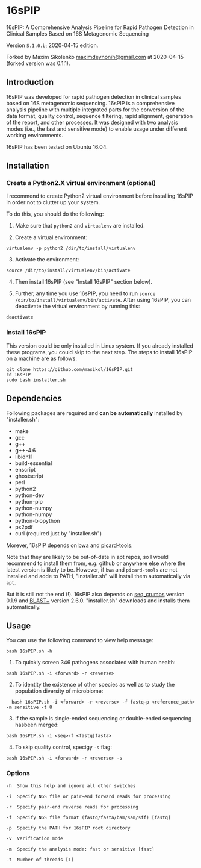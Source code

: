 # 16sPIP

16sPIP: A Comprehensive Analysis Pipeline for Rapid Pathogen Detection in Clinical Samples Based on 16S Metagenomic Sequencing

Version `S.1.0.b`; 2020-04-15 edition.

Forked by Maxim Sikolenko <maximdeynonih@gmail.com> at 2020-04-15 (forked version was 0.1.1).

## Introduction

16sPIP  was  developed  for  rapid  pathogen  detection  in  clinical  samples  based  on  16S metagenomic sequencing. 16sPIP is a comprehensive analysis pipeline with multiple integrated parts for the conversion of the data format, quality control, sequence filtering, rapid alignment, generation of the report, and other processes. It was designed with two analysis modes (i.e., the fast and sensitive mode) to enable usage under different working environments.

16sPIP has been tested on Ubuntu 16.04.


## Installation

### Create a Python2.X virtual environment (optional)

I recommend to create Python2 virtual environment before installing 16sPIP in order not to clutter up your system.

To do this, you should do the following:

1. Make sure that `python2` and `virtualenv` are installed.

2. Create a virtual environment:

```
virtualenv -p python2 /dir/to/install/virtualenv
```

3. Activate the environment:

```
source /dir/to/install/virtualenv/bin/activate
```

4. Then install 16sPIP (see "Install 16sPIP" section below).

5. Further, any time you use 16sPIP, you need to run `source /dir/to/install/virtualenv/bin/activate`.
   After using 16sPIP, you can deactivate the virtual environment by running this:

  ```
  deactivate
  ```

### Install 16sPIP

This version could be only installed in Linux system. If you already installed these programs, you could skip to the next step. 
The steps to install 16sPIP on a machine are as follows:

```
git clone https://github.com/masikol/16sPIP.git
cd 16sPIP
sudo bash installer.sh
```

## Dependencies

Following packages are required and **can be automatically** installed by "installer.sh":

- make
- gcc
- g++
- g++-4.6
- libidn11
- build-essential
- enscript
- ghostscript
- perl
- python2
- python-dev
- python-pip
- python-numpy
- python-numpy
- python-biopython
- ps2pdf
- curl (required just by "installer.sh")

Morever, 16sPIP depends on [bwa](https://github.com/lh3/bwa) and [picard-tools](https://github.com/broadinstitute/picard).

Note that they are likely to be out-of-date in apt repos, so I would recommend to install them from, e.g. github or anywhere else where the latest version is likely to be. However, if `bwa` and `picard-tools` are not installed and adde to PATH, "installer.sh" will install them automatically via `apt`.

But it is still not the end (!). 16sPIP also depends on [seq_crumbs](https://github.com/JoseBlanca/seq_crumbs) version 0.1.9 and [BLAST+](https://blast.ncbi.nlm.nih.gov/Blast.cgi?PAGE_TYPE=BlastDocs&DOC_TYPE=Download) version 2.6.0. "installer.sh" downloads and installs them automatically.

## Usage

You can use the following command to view help message:

```
bash 16sPIP.sh -h
```

1. To quickly screen 346 pathogens associated with human health:

```
bash 16sPIP.sh -i <forward> -r <reverse>
```
  
2. To identity the existence of other species as well as to study the population diversity of microbiome:

```
  bash 16sPIP.sh -i <forward> -r <reverse> -f fastq-p <reference_path> -m sensitive -t 8
```

3. If the sample is single-ended sequencing or double-ended sequencing hasbeen merged:

```
bash 16sPIP.sh -i <seq>-f <fastq|fasta>
```

4. To skip quality control, specigy `-s` flag:

```
bash 16sPIP.sh -i <forward> -r <reverse> -s
```

### Options

```
-h  Show this help and ignore all other switches

-i  Specify NGS file or pair-end forward reads for processing

-r  Specify pair-end reverse reads for processing

-f  Specify NGS file format (fastq/fasta/bam/sam/sff) [fastq]

-p  Specify the PATH for 16sPIP root directory

-v  Verification mode

-m  Specify the analysis mode: fast or sensitive [fast]

-t  Number of threads [1]
```